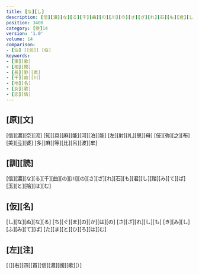 ```yaml
---
title: [な][し]
description: [信][濃][な][る][千][曲][の][川][の][さ][ざ][れ][石][も][君][し][踏][み][て][ば][玉][と][拾][は][む]
position: 3400
category: [巻]14
version: '1.0'
volume: 14
comparison:
- [泊] [[元]] [伯]
keywords:
- [東][歌]
- [相][聞]
- [長][野][県]
- [千][曲][川]
- [地][名]
- [女][歌]
- [恋][情]
---
```


## [原][文]

[信][濃][奈][流] [知][具][麻][能][河][泊][能] [左][射][礼][思][母] [伎][弥][之][布][美][弖][婆] [多][麻][等][比][呂][波][牟]

## [訓][読]

[信][濃][な][る][千][曲][の][川][の][さ][ざ][れ][石][も][君][し][踏][み][て][ば][玉][と][拾][は][む]

## [仮][名]

[し][な][ぬ][な][る] [ち][ぐ][ま][の][か][は][の] [さ][ざ][れ][し][も] [き][み][し][ふ][み][て][ば] [た][ま][と][ひ][ろ][は][む]

## [左][注]

[（][右][四][首][信][濃][國][歌][）]
